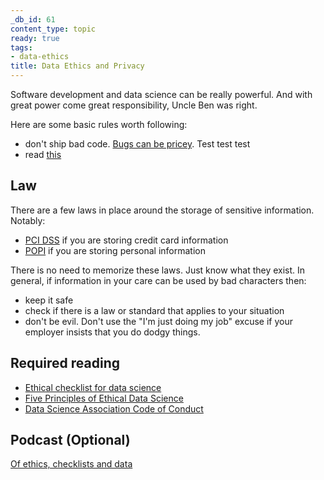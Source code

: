 ```yaml
---
_db_id: 61
content_type: topic
ready: true
tags:
- data-ethics
title: Data Ethics and Privacy
---
```


Software development and data science can be really powerful. And with great power come great responsibility, Uncle Ben was right.

Here are some basic rules worth following:

- don't ship bad code. [Bugs can be pricey](https://raygun.com/blog/costly-software-errors-history/). Test test test
- read [this](https://www.computer.org/education/code-of-ethics)

## Law

There are a few laws in place around the storage of sensitive information. Notably:

- [PCI DSS](https://www.pcisecuritystandards.org/) if you are storing credit card information
- [POPI](https://www.miltons.law.za/a-summary-of-popi-the-protection-of-personal-information-act-act-no-4-of-2013/) if you are storing personal information

There is no need to memorize these laws. Just know what they exist. In general, if information in your care can be used by bad characters then:

- keep it safe
- check if there is a law or standard that applies to your situation
- don't be evil. Don't use the "I'm just doing my job" excuse if your employer insists that you do dodgy things.

## Required reading

- [Ethical checklist for data science](https://dssg.uchicago.edu/2015/09/18/an-ethical-checklist-for-data-science/)
- [Five Principles of Ethical Data Science](https://towardsdatascience.com/5-principles-for-big-data-ethics-b5df1d105cd3)
- [Data Science Association Code of Conduct](http://www.datascienceassn.org/code-of-conduct.html)

## Podcast (Optional)

[Of ethics, checklists and data](https://dev.to/podcast__init__/of-checklists-ethics-and-data-with-emily-miller-and-peter-bull)